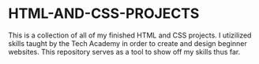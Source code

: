 # HTML-AND-CSS-PROJECTS
This is a collection of all of my finished HTML and CSS projects. I utizilized skills taught by the Tech Academy in order to create and design beginner websites.
This repository serves as a tool to show off my skills thus far.
